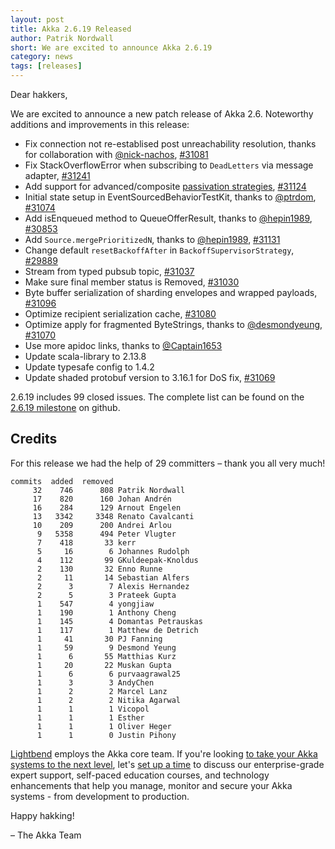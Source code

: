 ```yaml
---
layout: post
title: Akka 2.6.19 Released
author: Patrik Nordwall
short: We are excited to announce Akka 2.6.19
category: news
tags: [releases]
---
```


Dear hakkers,

We are excited to announce a new patch release of Akka 2.6. Noteworthy additions and improvements in this release:

 * Fix connection not re-establised post unreachability resolution, thanks for collaboration with [@nick-nachos](https://github.com/nick-nachos), [#31081](https://github.com/akka/akka/issues/31081)
 * Fix StackOverflowError when subscribing to `DeadLetters` via message adapter, [#31241](https://github.com/akka/akka/issues/31241)
 * Add support for advanced/composite [passivation strategies](https://doc.akka.io/docs/akka/current/typed/cluster-sharding.html#automatic-passivation), [#31124](https://github.com/akka/akka/pull/31124)
 * Initial state setup in EventSourcedBehaviorTestKit, thanks to [@ptrdom](https://github.com/ptrdom), [#31074](https://github.com/akka/akka/issues/31074)
 * Add isEnqueued method to QueueOfferResult, thanks to [@hepin1989](https://github.com/hepin1989), [#30853](https://github.com/akka/akka/issues/30853)
 * Add `Source.mergePrioritizedN`, thanks to [@hepin1989](https://github.com/hepin1989), [#31131](https://github.com/akka/akka/issues/31131)
 * Change default `resetBackoffAfter` in `BackoffSupervisorStrategy`, [#29889](https://github.com/akka/akka/issues/29889)
 * Stream from typed pubsub topic, [#31037](https://github.com/akka/akka/issues/31037)
 * Make sure final member status is Removed, [#31030](https://github.com/akka/akka/issues/31030)
 * Byte buffer serialization of sharding envelopes and wrapped payloads, [#31096](https://github.com/akka/akka/pull/31096)
 * Optimize recipient serialization cache, [#31080](https://github.com/akka/akka/issues/31080)
 * Optimize apply for fragmented ByteStrings, thanks to [@desmondyeung](https://github.com/desmondyeung), [#31070](https://github.com/akka/akka/issues/31070)
 * Use more apidoc links, thanks to [@Captain1653](https://github.com/Captain1653)
 * Update scala-library to 2.13.8
 * Update typesafe config to 1.4.2
 * Update shaded protobuf version to 3.16.1 for DoS fix, [#31069](https://github.com/akka/akka/issues/31069)
 
2.6.19 includes 99 closed issues. The complete list can be found on the [2.6.19 milestone](https://github.com/akka/akka/milestone/180?closed=1) on github.

## Credits

For this release we had the help of 29 committers – thank you all very much!

```
commits  added  removed
     32    746      808 Patrik Nordwall
     17    820      160 Johan Andrén
     16    284      129 Arnout Engelen
     13   3342     3348 Renato Cavalcanti
     10    209      200 Andrei Arlou
      9   5358      494 Peter Vlugter
      7    418       33 kerr
      5     16        6 Johannes Rudolph
      4    112       99 GKuldeepak-Knoldus
      2    130       32 Enno Runne
      2     11       14 Sebastian Alfers
      2      3        7 Alexis Hernandez
      2      5        3 Prateek Gupta
      1    547        4 yongjiaw
      1    190        1 Anthony Cheng
      1    145        4 Domantas Petrauskas
      1    117        1 Matthew de Detrich
      1     41       30 PJ Fanning
      1     59        9 Desmond Yeung
      1      6       55 Matthias Kurz
      1     20       22 Muskan Gupta
      1      6        6 purvaagrawal25
      1      3        3 AndyChen
      1      2        2 Marcel Lanz
      1      2        2 Nitika Agarwal
      1      1        1 Vicopol
      1      1        1 Esther
      1      1        1 Oliver Heger
      1      1        0 Justin Pihony
```

[Lightbend](https://www.lightbend.com/) employs the Akka core team. If you're looking [to take your Akka systems to the next level](https://www.lightbend.com/akka-platform#subscription), let's [set up a time](https://www.lightbend.com/contact) to discuss our enterprise-grade expert support, self-paced education courses, and technology enhancements that help you manage, monitor and secure your Akka systems - from development to production.

Happy hakking!

– The Akka Team
